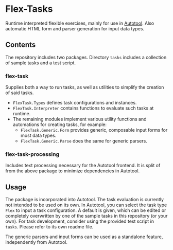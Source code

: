 # Flex-Tasks

Runtime interpreted flexible exercises, mainly for use in [Autotool](https://gitlab.imn.htwk-leipzig.de/autotool/all0).
Also automatic HTML form and parser generation for input data types.


## Contents

The repository includes two packages.
Directory `tasks` includes a collection of sample tasks and a test script.

### flex-task

Supplies both a way to run tasks, as well as utilities to simplify the creation of said tasks.
* `FlexTask.Types` defines task configurations and instances.
* `FlexTask.Interpreter` contains functions to evaluate such tasks at runtime.
* The remaining modules implement various utility functions and automations for creating tasks, for example:
    * `FlexTask.Generic.Form`  provides generic, composable input forms for most data types.
    * `FlexTask.Generic.Parse` does the same for generic parsers.

### flex-task-processing

Includes text processing necessary for the Autotool frontend. It is split of from the above package to minimize dependencies in Autotool.


## Usage

The package is incorporated into Autotool. The task evaluation is currently not intended to be used on its own.
In Autotool, you can select the task type `Flex` to input a task configuration. A default is given, which can be edited or completely overwritten by one of the sample tasks in this repository (or your own).
For task development, consider using the provided test script in `tasks`. Please refer to its own readme file.

The generic parsers and input forms can be used as a standalone feature, independently from Autotool.
